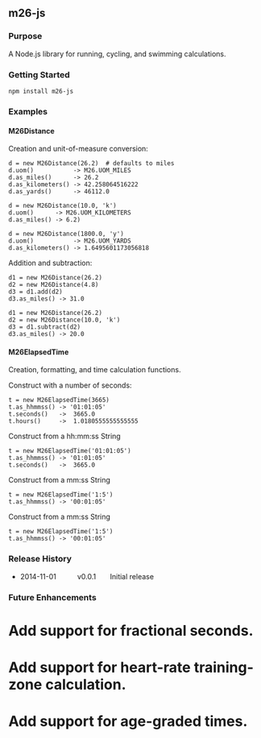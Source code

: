 ## m26-js

### Purpose

A Node.js library for running, cycling, and swimming calculations.

### Getting Started

```
npm install m26-js
```

### Examples

#### M26Distance

Creation and unit-of-measure conversion:

```
d = new M26Distance(26.2)  # defaults to miles
d.uom()           -> M26.UOM_MILES
d.as_miles()      -> 26.2
d.as_kilometers() -> 42.258064516222
d.as_yards()      -> 46112.0

d = new M26Distance(10.0, 'k')
d.uom()      -> M26.UOM_KILOMETERS
d.as_miles() -> 6.2)

d = new M26Distance(1800.0, 'y')
d.uom()           -> M26.UOM_YARDS
d.as_kilometers() -> 1.6495601173056818
```

Addition and subtraction:

```
d1 = new M26Distance(26.2)
d2 = new M26Distance(4.8)
d3 = d1.add(d2)
d3.as_miles() -> 31.0

d1 = new M26Distance(26.2)
d2 = new M26Distance(10.0, 'k')
d3 = d1.subtract(d2)
d3.as_miles() -> 20.0
```

#### M26ElapsedTime

Creation, formatting, and time calculation functions.

Construct with a number of seconds:

```
t = new M26ElapsedTime(3665)
t.as_hhmmss() -> '01:01:05'
t.seconds()   ->  3665.0
t.hours()     ->  1.0180555555555555
```

Construct from a hh:mm:ss String

```
t = new M26ElapsedTime('01:01:05')
t.as_hhmmss() -> '01:01:05'
t.seconds()   ->  3665.0
```

Construct from a mm:ss String

```
t = new M26ElapsedTime('1:5')
t.as_hhmmss() -> '00:01:05'
```

Construct from a mm:ss String

```
t = new M26ElapsedTime('1:5')
t.as_hhmmss() -> '00:01:05'
```

### Release History

* 2014-11-01   v0.0.1  Initial release


### Future Enhancements

# Add support for fractional seconds.
# Add support for heart-rate training-zone calculation.
# Add support for age-graded times.
